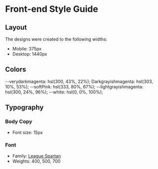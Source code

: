# Front-end Style Guide

## Layout

The designs were created to the following widths:

- Mobile: 375px
- Desktop: 1440px

## Colors


--verydarkmagenta: hsl(300, 43%, 22%);
Darkgrayishmagenta: hsl(303, 10%, 53%);
--softPink: hsl(333, 80%, 67%);
--lightgrayishmagenta: hsl(300, 24%, 96%);
--white: hsl(0, 0%, 100%);

## Typography

### Body Copy

- Font size: 15px

### Font

- Family: [League Spartan](https://fonts.google.com/specimen/League+Spartan)
- Weights: 400, 500, 700
